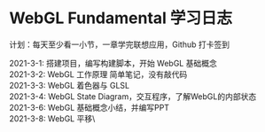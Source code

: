 # WebGL Fundamental 学习日志

计划：每天至少看一小节，一章学完联想应用，Github 打卡签到

2021-3-1: 搭建项目，编写构建脚本，开始 WebGL 基础概念\
2021-3-2: WebGL 工作原理 简单笔记，没有敲代码\
2021-3-3: WebGL 着色器与 GLSL\
2021-3-4: WebGL State Diagram，交互程序，了解WebGL的内部状态\
2021-3-6: WebGL 基础概念小结，并编写PPT\
2021-3-8: WebGL 平移\
